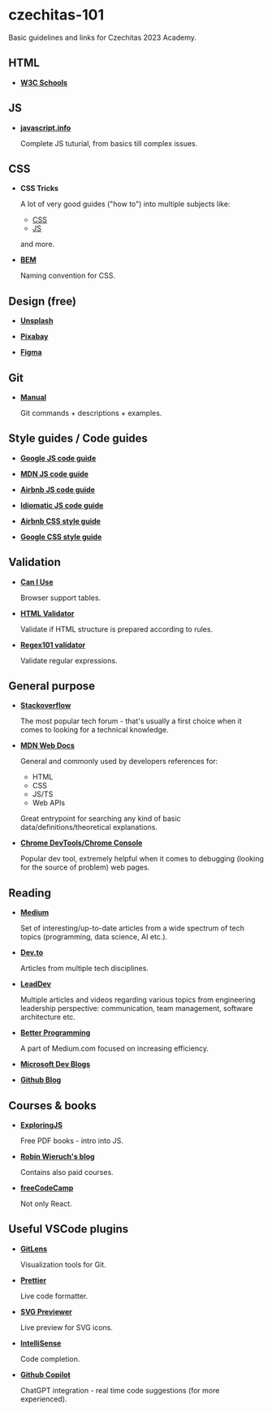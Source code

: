 # czechitas-101
Basic guidelines and links for Czechitas 2023 Academy.

## HTML

* **[W3C Schools](https://www.w3schools.com/html/default.asp)**

## JS

* **[javascript.info](https://javascript.info/)**

    Complete JS tuturial, from basics till complex issues.

## CSS

* **CSS Tricks**

    A lot of very good guides ("how to") into multiple subjects like:

    * [CSS](https://css-tricks.com/snippets/css/)
    * [JS](https://css-tricks.com/snippets/javascript/)

    and more.

* **[BEM](https://getbem.com/naming/)**

    Naming convention for CSS.

## Design (free)

* **[Unsplash](https://unsplash.com/)**

* **[Pixabay](https://pixabay.com/)**

* **[Figma](https://www.figma.com/)**

## Git

* **[Manual](https://git-scm.com/docs)** 

    Git commands + descriptions + examples.

## Style guides / Code guides

* **[Google JS code guide](https://google.github.io/styleguide/jsguide.html)**

* **[MDN JS code guide](https://developer.mozilla.org/en-US/docs/MDN/Writing_guidelines/Writing_style_guide/Code_style_guide/JavaScript)**

* **[Airbnb JS code guide](https://github.com/airbnb/javascript)**

* **[Idiomatic JS code guide](https://github.com/rwaldron/idiomatic.js/)**

* **[Airbnb CSS style guide](https://github.com/airbnb/css)**

* **[Google CSS style guide](https://google.github.io/styleguide/htmlcssguide.html)**

## Validation

* **[Can I Use](https://caniuse.com/)**

    Browser support tables.

* **[HTML Validator](https://validator.w3.org/)**

    Validate if HTML structure is prepared according to rules.

* **[Regex101 validator](https://regex101.com/)**

    Validate regular expressions.

## General purpose

* **[Stackoverflow](https://stackoverflow.com/questions)**

    The most popular tech forum - that's usually a first choice when it comes to looking for a technical knowledge.

* **[MDN Web Docs](https://developer.mozilla.org/en-US/)**

    General and commonly used by developers references for:
    
    - HTML
    - CSS
    - JS/TS
    - Web APIs
    
    Great entrypoint for searching any kind of basic data/definitions/theoretical explanations.

* **[Chrome DevTools/Chrome Console](https://developer.chrome.com/docs/devtools/console/)**

    Popular dev tool, extremely helpful when it comes to debugging (looking for the source of problem) web pages.

## Reading

* **[Medium](https://medium.com/tag/software-development)**

    Set of interesting/up-to-date articles from a wide spectrum of tech topics (programming, data science, AI etc.).

* **[Dev.to](https://dev.to/)**

    Articles from multiple tech disciplines.

* **[LeadDev](https://leaddev.com/)**

    Multiple articles and videos regarding various topics from engineering leadership perspective: communication, team management, software architecture etc.

* **[Better Programming](https://betterprogramming.pub/)**

    A part of Medium.com focused on increasing efficiency. 

* **[Microsoft Dev Blogs](https://devblogs.microsoft.com/)**

* **[Github Blog](https://github.blog/)**

## Courses & books

* **[ExploringJS](https://exploringjs.com/)**

    Free PDF books - intro into JS.

* **[Robin Wieruch's blog](https://www.robinwieruch.de/categories/react/)**

    Contains also paid courses.

* **[freeCodeCamp](https://www.freecodecamp.org/news/tag/blog/)**

    Not only React.

## Useful VSCode plugins

* **[GitLens](https://marketplace.visualstudio.com/items?itemName=eamodio.gitlens)**

    Visualization tools for Git. 

* **[Prettier](https://marketplace.visualstudio.com/items?itemName=esbenp.prettier-vscode)**

    Live code formatter.

* **[SVG Previewer](https://marketplace.visualstudio.com/items?itemName=vitaliymaz.vscode-svg-previewer)**

    Live preview for SVG icons.

* **[IntelliSense](https://code.visualstudio.com/docs/editor/intellisense)**

    Code completion.

* **[Github Copilot](https://github.com/features/copilot)**

    ChatGPT integration - real time code suggestions (for more experienced).
    